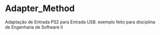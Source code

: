 # Adapter_Method

Adaptação de Entrada PS2 para Entrada USB. exemplo feito para disciplina de Engenharia de Software II
